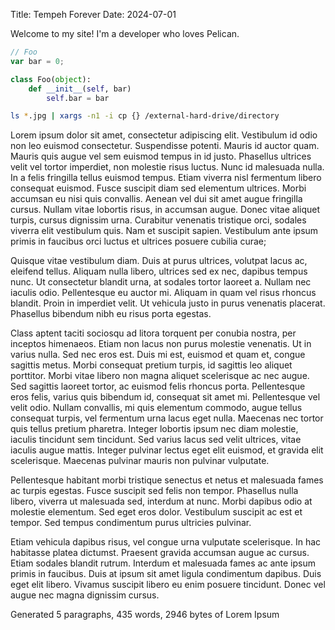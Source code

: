 Title: Tempeh Forever
Date: 2024-07-01

Welcome to my site! I'm a developer who loves Pelican.

```js
// Foo
var bar = 0;
```

```python
class Foo(object):
    def __init__(self, bar)
        self.bar = bar
```

```bash
ls *.jpg | xargs -n1 -i cp {} /external-hard-drive/directory
```


Lorem ipsum dolor sit amet, consectetur adipiscing elit. Vestibulum id odio non leo euismod consectetur. Suspendisse potenti. Mauris id auctor quam. Mauris quis augue vel sem euismod tempus in id justo. Phasellus ultrices velit vel tortor imperdiet, non molestie risus luctus. Nunc id malesuada nulla. In a felis fringilla tellus euismod tempus. Etiam viverra nisl fermentum libero consequat euismod. Fusce suscipit diam sed elementum ultrices. Morbi accumsan eu nisi quis convallis. Aenean vel dui sit amet augue fringilla cursus. Nullam vitae lobortis risus, in accumsan augue. Donec vitae aliquet turpis, cursus dignissim urna. Curabitur venenatis tristique orci, sodales viverra elit vestibulum quis. Nam et suscipit sapien. Vestibulum ante ipsum primis in faucibus orci luctus et ultrices posuere cubilia curae;

Quisque vitae vestibulum diam. Duis at purus ultrices, volutpat lacus ac, eleifend tellus. Aliquam nulla libero, ultrices sed ex nec, dapibus tempus nunc. Ut consectetur blandit urna, at sodales tortor laoreet a. Nullam nec iaculis odio. Pellentesque eu auctor mi. Aliquam in quam vel risus rhoncus blandit. Proin in imperdiet velit. Ut vehicula justo in purus venenatis placerat. Phasellus bibendum nibh eu risus porta egestas.

Class aptent taciti sociosqu ad litora torquent per conubia nostra, per inceptos himenaeos. Etiam non lacus non purus molestie venenatis. Ut in varius nulla. Sed nec eros est. Duis mi est, euismod et quam et, congue sagittis metus. Morbi consequat pretium turpis, id sagittis leo aliquet porttitor. Morbi vitae libero non magna aliquet scelerisque ac nec augue. Sed sagittis laoreet tortor, ac euismod felis rhoncus porta. Pellentesque eros felis, varius quis bibendum id, consequat sit amet mi. Pellentesque vel velit odio. Nullam convallis, mi quis elementum commodo, augue tellus consequat turpis, vel fermentum urna lacus eget nulla. Maecenas nec tortor quis tellus pretium pharetra. Integer lobortis ipsum nec diam molestie, iaculis tincidunt sem tincidunt. Sed varius lacus sed velit ultrices, vitae iaculis augue mattis. Integer pulvinar lectus eget elit euismod, et gravida elit scelerisque. Maecenas pulvinar mauris non pulvinar vulputate.

Pellentesque habitant morbi tristique senectus et netus et malesuada fames ac turpis egestas. Fusce suscipit sed felis non tempor. Phasellus nulla libero, viverra ut malesuada sed, interdum at nunc. Morbi dapibus odio at molestie elementum. Sed eget eros dolor. Vestibulum suscipit ac est et tempor. Sed tempus condimentum purus ultricies pulvinar.

Etiam vehicula dapibus risus, vel congue urna vulputate scelerisque. In hac habitasse platea dictumst. Praesent gravida accumsan augue ac cursus. Etiam sodales blandit rutrum. Interdum et malesuada fames ac ante ipsum primis in faucibus. Duis at ipsum sit amet ligula condimentum dapibus. Duis eget elit libero. Vivamus suscipit libero eu enim posuere tincidunt. Donec vel augue nec magna dignissim cursus.

Generated 5 paragraphs, 435 words, 2946 bytes of Lorem Ipsum